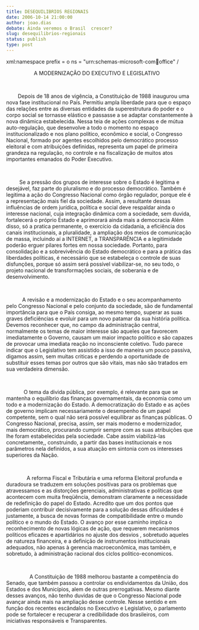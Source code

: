 ```yaml
---
title: DESEQUILIBRIOS REGIONAIS
date: 2006-10-14 21:00:00
author: joao.dias
debate: Ainda veremos o Brasil  crescer?
slug: desequilibrios-regionais
status: publish 
type: post
---
```


xml:namespace prefix = o ns = "urn:schemas-microsoft-com:office:office" / 


                   A MODERNIZAÇÂO DO EXECUTIVO E LEGISLATIVO


 


        Depois de 18 anos de vigência, a Constituição de 1988 inaugurou uma nova fase institucional no País. Permitiu ampla liberdade para que o espaço das relações entre as diversas entidades da superestrutura do poder e o corpo social se tornasse elástico e passasse a se adaptar constantemente à nova dinâmica estabelecida. Nessa teia de ações complexas e de mútua auto-regulação, que desenvolve a todo o momento no espaço institucionalizado e nos plano político, econômico e social, o Congresso Nacional, formado por agentes escolhidos pelo democrático processo eleitoral e com atribuições definidas, representa um papel de primeira grandeza na regulação, no controle e na fiscalização de muitos atos importantes emanados do Poder Executivo.


 


         Se a pressão dos grupos de interesse sobre o Estado é legitima e desejável, faz parte do pluralismo e do processo democrático. Também é legitima a ação do Congresso Nacional como órgão regulador, porque ele é a representação mais fiel da sociedade. Assim, a resultante dessas influências de ordem jurídica, política e social deve respaldar ainda o interesse nacional, cuja integração dinâmica com a sociedade, sem duvida, fortalecerá o próprio Estado e aprimorará ainda mais a democracia Além disso, só a pratica permanente, o exercício da cidadania, a eficiência dos canais institucionais, a pluralidade, a ampliação dos meios de comunicação de massa, incluindo aí a INTERNET, a TRANSPARÊNCIA e a legitimidade poderão erguer pilares fortes em nossa sociedade. Portanto, para consolidação e a sobrevivência do Estado democrático e para a prática das liberdades políticas, é necessário que se estabeleça o controle de suas disfunções, porque só assim será possível viabilizar-se, no seu todo, o projeto nacional de transformações sociais, de soberania e de desenvolvimento.


 


           A revisão e a modernização do Estado e o seu acompanhamento pelo Congresso Nacional e pelo conjunto da sociedade, são de fundamental importância para que o País consiga, ao mesmo tempo, superar as suas graves deficiências e evoluir para um novo patamar da sua história política. Devemos reconhecer que, no campo da administração central, normalmente os temas de maior interesse são aqueles que favorecem imediatamente o Governo, causam um maior impacto político e são capazes de provocar uma imediata reação no inconsciente coletivo. Tudo parece indicar que o Legislativo tem assistido a isso de maneira um pouco passiva, digamos assim, sem muitas criticas e perdendo a oportunidade de substituir esses temas por outros que são vitais, mas não são tratados em sua verdadeira dimensão.


 


            O tema da divida pública, por exemplo, é relevante para que se mantenha o equilíbrio das finanças governamentais, da economia como um todo e a modernização do Estado. A democratização do Estado e as ações de governo implicam necessariamente o desempenho de um papel competente, sem o qual não será possível equilibrar as finanças públicas. O Congresso Nacional, precisa, assim, ser mais moderno e modernizador, mais democrático, procurando cumprir sempre com as suas atribuições que lhe foram estabelecidas pela sociedade. Cabe assim viabilizá-las concretamente,, construindo, a partir das bases institucionais e nos parâmetros nela definidos, a sua atuação em sintonia com os interesses superiores da Nação.


 


              A reforma Fiscal e Tributária e uma reforma Eleitoral profunda e duradoura se traduzem em soluções positivas para os problemas que atravessamos e as distorções gerenciais, administrativas e políticas que acontecem com muita freqüência, demonstram claramente a necessidade de redefinição do papel do Estado. Acredito que um dos pontos que poderiam contribuir decisivamente para a solução dessas dificuldades é justamente, a busca de novas formas de compatibilidade entre o mundo político e o mundo do Estado. O avanço por esse caminho implica o reconhecimento de novas lógicas de ação, que requerem mecanismos políticos eficazes e apartidários no ajuste dos desvios , sobretudo aqueles de natureza financeira, e a definição de instrumentos institucionais adequados, não apenas à gerencia macroeconômica, mas também, e sobretudo, à administração racional dos ciclos politico-economicos.


 


                A Constituição de 1988 melhorou bastante a competência do Senado, que também passou a controlar os endividamentos da União, dos Estados e dos Municípios, alem de outras prerrogativas. Mesmo diante desses avanços, não tenho duvidas de que o Congresso Nacional pode avançar ainda mais na ampliação desse controle. Nesse sentido e em função dos recentes escândalos no Executivo e Legislativo, o parlamento pode se fortalecer e recuperar a credibilidade dos brasileiros, com iniciativas responsáveis e Transparentes.


 


 


